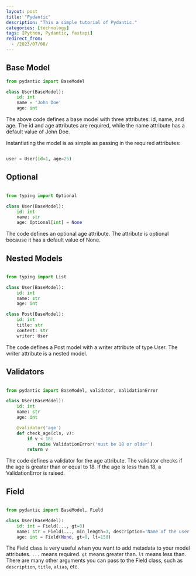 ```yaml
---
layout: post
title: "Pydantic"
description: "This a simple tutorial of Pydantic."
categories: [technology]
tags: [Python, Pydantic, fastapi]
redirect_from:
  - /2023/07/08/
---
```


## Base Model

```python
from pydantic import BaseModel

class User(BaseModel):
    id: int
    name = 'John Doe'
    age: int
```
The above code defines a base model with three attributes: id, name, and age. The id and age attributes are required, while the name attribute has a default value of John Doe.

Instantiating the model is as simple as passing in the required attributes:

```python

user = User(id=1, age=25)
```

## Optional

```python

from typing import Optional

class User(BaseModel):
    id: int
    name: str
    age: Optional[int] = None
```

The code defines an optional age attribute. The attribute is optional because it has a default value of None.


## Nested Models

```python

from typing import List

class User(BaseModel):
    id: int
    name: str
    age: int

class Post(BaseModel):
    id: int
    title: str
    content: str
    writer: User
```
The code defines a Post model with a writer attribute of type User. The writer attribute is a nested model.



## Validators

```python

from pydantic import BaseModel, validator, ValidationError

class User(BaseModel):
    id: int
    name: str
    age: int

    @validator('age')
    def check_age(cls, v):
        if v < 18:
            raise ValidationError('must be 18 or older')
        return v
```

The code defines a validator for the age attribute. The validator checks if the age is greater than or equal to 18. If the age is less than 18, a ValidationError is raised.


## Field

```python

from pydantic import BaseModel, Field

class User(BaseModel):
    id: int = Field(..., gt=0)
    name: str = Field(..., min_length=3, description='Name of the user')
    age: int = Field(None, gt=0, lt=150)
```

The Field class is very useful when you want to add metadata to your model attributes. `...` means required. `gt` means greater than. `lt` means less than. There are many other arguments you can pass to the Field class, such as `description`, `title`, `alias`, etc.